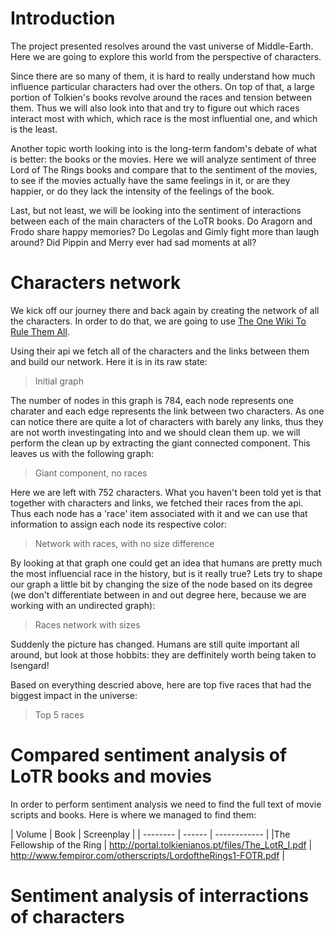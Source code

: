 <!-- ## Welcome to GitHub Pages

You can use the [editor on GitHub](https://github.com/Knocker4/lotr-social-graphs/edit/master/README.md) to maintain and preview the content for your website in Markdown files.

Whenever you commit to this repository, GitHub Pages will run [Jekyll](https://jekyllrb.com/) to rebuild the pages in your site, from the content in your Markdown files.

### Markdown

Markdown is a lightweight and easy-to-use syntax for styling your writing. It includes conventions for

```markdown
Syntax highlighted code block

# Header 1
## Header 2
### Header 3

- Bulleted
- List

1. Numbered
2. List

**Bold** and _Italic_ and `Code` text

[Link](url) and ![Image](src)
```

For more details see [GitHub Flavored Markdown](https://guides.github.com/features/mastering-markdown/).

### Jekyll Themes

Your Pages site will use the layout and styles from the Jekyll theme you have selected in your [repository settings](https://github.com/Knocker4/lotr-social-graphs/settings). The name of this theme is saved in the Jekyll `_config.yml` configuration file.

### Support or Contact

Having trouble with Pages? Check out our [documentation](https://help.github.com/categories/github-pages-basics/) or [contact support](https://github.com/contact) and we’ll help you sort it out.


### Time to change some stuff

```python
# some comment
print "Hello there"
```

Here is a nice picture:
-->

<!-- ![Lotr Logo](https://raw.githubusercontent.com/Knocker4/lotr-social-graphs/gh-pages/images/lotr.jpeg) -->

# Introduction

The project presented resolves around the vast universe of Middle-Earth. Here we are going to explore this world from the perspective of characters. 

Since there are so many of them, it is hard to really understand how much influence particular characters had over the others. On top of that, a large portion of Tolkien's books revolve around the races and tension between them. Thus we will also look into that and try to figure out which races interact most with which, which race is the most influential one, and which is the least.

Another topic worth looking into is the long-term fandom's debate of what is better: the books or the movies. Here we will analyze sentiment of three Lord of The Rings books and compare that to the sentiment of the movies, to see if the movies actually have the same feelings in it, or are they happier, or do they lack the intensity of the feelings of the book.

Last, but not least, we will be looking into the sentiment of interactions between each of the main characters of the LoTR books. Do Aragorn and Frodo share happy memories? Do Legolas and Gimly fight more than laugh around? Did Pippin and Merry ever had sad moments at all?

# Characters network

We kick off our journey there and back again by creating the network of all the characters. In order to do that, we are going to use [The One Wiki To Rule Them All](http://lotr.wikia.com/wiki/Main_Page). 

Using their api we fetch all of the characters and the links between them and build our network. Here it is in its raw state:

> Initial graph

The number of nodes in this graph is 784, each node represents one charater and each edge represents the link between two characters. As one can notice there are quite a lot of characters with barely any links, thus they are not worth investingating into and we should clean them up. we will perform the clean up by extracting the giant connected component. This leaves us with the following graph:

> Giant component, no races

Here we are left with 752 characters. What you haven't been told yet is that together with characters and links, we fetched their races from the api. Thus each node has a 'race' item associated with it and we can use that information to assign each node its respective color:

> Network with races, with no size difference

By looking at that graph one could get an idea that humans are pretty much the most influencial race in the history, but is it really true? Lets try to shape our graph a little bit by changing the size of the node based on its degree (we don't differentiate between in and out degree here, because we are working with an undirected graph):

> Races network with sizes

Suddenly the picture has changed. Humans are still quite important all around, but look at those hobbits: they are deffinitely worth being taken to Isengard!

Based on everything descried above, here are top five races that had the biggest impact in the universe:

> Top 5 races


# Compared sentiment analysis of LoTR books and movies

In order to perform sentiment analysis we need to find the full text of movie scripts and books. Here is where we managed to find them:
<!-- We managed to find full text of books here: [The Fellowship of the Ring](http://portal.tolkienianos.pt/files/The_LotR_I.pdf), [The Two Towers](http://portal.tolkienianos.pt/files/The_LotR_II.pdf), [The Return of the King](http://portal.tolkienianos.pt/files/The_LotR_III.pdf); and the full text of movie scripts here: [FOTR](http://www.fempiror.com/otherscripts/LordoftheRings1-FOTR.pdf) , [The Two Towers](http://www.fempiror.com/otherscripts/LordoftheRings2-TTT.pdf), [The Return of the King](http://www.fempiror.com/otherscripts/LordoftheRings3-ROTK.pdf) -->

|  Volume  |  Book    |  Screenplay    |
| -------- | *------* | *------------* |
|The Fellowship of the Ring | http://portal.tolkienianos.pt/files/The_LotR_I.pdf | http://www.fempiror.com/otherscripts/LordoftheRings1-FOTR.pdf |
<!-- | The Two Towers | http://portal.tolkienianos.pt/files/The_LotR_II.pdf | http://www.fempiror.com/otherscripts/LordoftheRings2-TTT.pdf |
| The Return of the King | http://portal.tolkienianos.pt/files/The_LotR_III.pdf | http://www.fempiror.com/otherscripts/LordoftheRings3-ROTK.pdf |
 -->

# Sentiment analysis of interractions of characters

